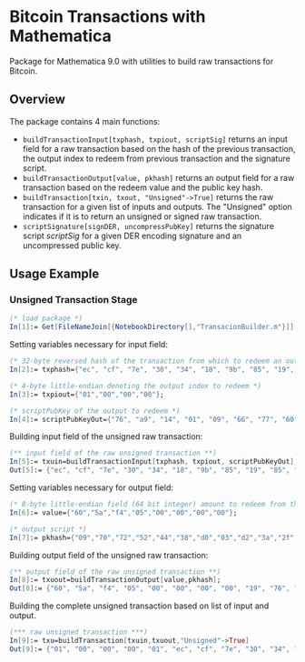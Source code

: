 # Bitcoin Transactions with Mathematica
Package for Mathematica 9.0 with utilities to build raw transactions for Bitcoin.

## Overview
The package contains 4 main functions:
- `buildTransactionInput[txphash, txpiout, scriptSig]` returns an input field for a raw transaction based on the hash of the previous transaction, the output index to redeem from previous transaction and the signature script.
- `buildTransactionOutput[value, pkhash]` returns an output field for a raw transaction based on the redeem value and the public key hash.
- `buildTransaction[txin, txout, "Unsigned"->True]` returns the raw transaction for a given list of inputs and outputs. The "Unsigned" option indicates if it is to return an unsigned or signed raw transaction.
- `scriptSignature[signDER, uncompressPubKey]` returns the signature script *scriptSig* for a given DER encoding signature and an uncompressed public key.

## Usage Example
### Unsigned Transaction Stage
```Mathematica
(* load package *)
In[1]:= Get[FileNameJoin[{NotebookDirectory[],"TransacionBuilder.m"}]]
```

Setting variables necessary for input field:
```Mathematica
(* 32-byte reversed hash of the transaction from which to redeem an output *)
In[2]:= txphash={"ec", "cf", "7e", "30", "34", "18", "9b", "85", "19", "85", "d8", "71", "f9", "13", "84", "b8", "ee", "35", "7c", "d4", "7c", "30", "24", "73", "6e", "56", "76", "eb", "2d", "eb", "b3", "f2"};

(* 4-byte little-endian denoting the output index to redeem *)
In[3]:= txpiout={"01","00","00","00"};

(* scriptPubKey of the output to redeem *)
In[4]:= scriptPubKeyOut={"76", "a9", "14", "01", "09", "66", "77", "60", "06", "95", "3d", "55", "67", "43", "9e", "5e", "39", "f8", "6a", "0d", "27", "3b", "ee", "88", "ac"};
```

Building input field of the unsigned raw transaction:
```Mathematica
(** input field of the raw unsigned transaction **)
In[5]:= txuin=buildTransactionInput[txphash, txpiout, scriptPubKeyOut];
Out[5]:= {"ec", "cf", "7e", "30", "34", "18", "9b", "85", "19", "85", "d8", "71", "f9", "13", "84", "b8", "ee", "35", "7c", "d4", "7c", "30", "24", "73", "6e", "56", "76", "eb", "2d", "eb", "b3", "f2", "01", "00", "00", "00", "19", "76", "a9", "14", "01", "09", "66", "77", "60", "06", "95", "3d", "55", "67", "43", "9e", "5e", "39", "f8", "6a", "0d", "27", "3b", "ee", "88", "ac", "ff", "ff", "ff", "ff"}
```

Setting variables necessary for output field:
```Mathematica
(* 8-byte little-endian field (64 bit integer) amount to redeem from the specified output *)
In[6]:= value={"60","5a","f4","05","00","00","00","00"};

(* output script *)
In[7]:= pkhash={"09","70","72","52","44","38","d0","03","d2","3a","2f","23","ed","b6","5a","ae","1b","b3","e4","69"};
```

Building output field of the unsigned raw transaction:
```Mathematica
(** output field of the raw unsigned transaction **)
In[8]:= txuout=buildTransactionOutput[value,pkhash];
Out[8]:= {"60", "5a", "f4", "05", "00", "00", "00", "00", "19", "76", "a9", "14", "09", "70", "72", "52", "44", "38", "d0", "03", "d2", "3a", "2f", "23", "ed", "b6", "5a", "ae", "1b", "b3", "e4", "69", "88", "ac"}
```

Building the complete unsigned transaction based on list of input and output.
```Mathematica
(*** raw unsigned transaction ***)
In[9]:= txu=buildTransaction[txuin,txuout,"Unsigned"->True]
Out[9]:= {"01", "00", "00", "00", "01", "ec", "cf", "7e", "30", "34", "18", "9b", "85", "19", "85", "d8", "71", "f9", "13", "84", "b8", "ee", "35", "7c", "d4", "7c", "30", "24", "73", "6e", "56", "76", "eb", "2d", "eb", "b3", "f2", "01", "00", "00", "00", "19", "76", "a9", "14", "01", "09", "66", "77", "60", "06", "95", "3d", "55", "67", "43", "9e", "5e", "39", "f8", "6a", "0d", "27", "3b", "ee", "88", "ac", "ff", "ff", "ff", "ff", "01", "60", "5a", "f4", "05", "00", "00", "00", "00", "19", "76", "a9", "14", "09", "70", "72", "52", "44", "38", "d0", "03", "d2", "3a", "2f", "23", "ed", "b6", "5a", "ae", "1b", "b3", "e4", "69", "88", "ac", "00", "00", "00", "00", "01", "00", "00", "00"}
```
